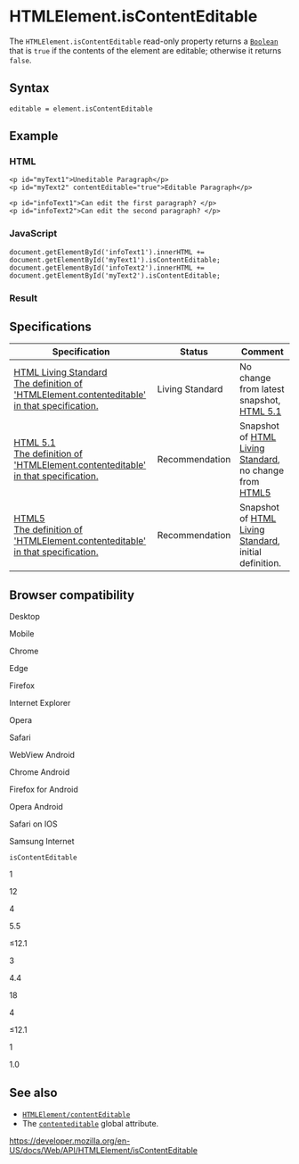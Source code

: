 # HTMLElement.isContentEditable

The `HTMLElement.isContentEditable` read-only property returns a [`Boolean`](https://developer.mozilla.org/en-US/docs/Web/JavaScript/Reference/Global_Objects/Boolean) that is `true` if the contents of the element are editable; otherwise it returns `false`.

## Syntax

    editable = element.isContentEditable

## Example

### HTML

    <p id="myText1">Uneditable Paragraph</p>
    <p id="myText2" contentEditable="true">Editable Paragraph</p>

    <p id="infoText1">Can edit the first paragraph? </p>
    <p id="infoText2">Can edit the second paragraph? </p>

### JavaScript

    document.getElementById('infoText1').innerHTML += document.getElementById('myText1').isContentEditable;
    document.getElementById('infoText2').innerHTML += document.getElementById('myText2').isContentEditable;

### Result

## Specifications

<table><thead><tr class="header"><th>Specification</th><th>Status</th><th>Comment</th></tr></thead><tbody><tr class="odd"><td><a href="https://html.spec.whatwg.org/multipage/editing.html#dom-iscontenteditable">HTML Living Standard<br />
<span class="small">The definition of 'HTMLElement.contenteditable' in that specification.</span></a></td><td><span class="spec-living">Living Standard</span></td><td>No change from latest snapshot, <a href="https://www.w3.org/TR/html51/">HTML 5.1</a></td></tr><tr class="even"><td><a href="https://www.w3.org/TR/html51/editing.html#dom-iscontenteditable">HTML 5.1<br />
<span class="small">The definition of 'HTMLElement.contenteditable' in that specification.</span></a></td><td><span class="spec-rec">Recommendation</span></td><td>Snapshot of <a href="https://html.spec.whatwg.org/multipage/">HTML Living Standard</a>, no change from <a href="https://www.w3.org/TR/html52/">HTML5</a></td></tr><tr class="odd"><td><a href="https://www.w3.org/TR/html52/editing.html#dom-iscontenteditable">HTML5<br />
<span class="small">The definition of 'HTMLElement.contenteditable' in that specification.</span></a></td><td><span class="spec-rec">Recommendation</span></td><td>Snapshot of <a href="https://html.spec.whatwg.org/multipage/">HTML Living Standard</a>, initial definition.</td></tr></tbody></table>

## Browser compatibility

Desktop

Mobile

Chrome

Edge

Firefox

Internet Explorer

Opera

Safari

WebView Android

Chrome Android

Firefox for Android

Opera Android

Safari on IOS

Samsung Internet

`isContentEditable`

1

12

4

5.5

≤12.1

3

4.4

18

4

≤12.1

1

1.0

## See also

- [`HTMLElement/contentEditable`](contenteditable)
- The [`contenteditable`](https://developer.mozilla.org/en-US/docs/Web/HTML/Global_attributes#attr-contenteditable) global attribute.

<a href="https://developer.mozilla.org/en-US/docs/Web/API/HTMLElement/isContentEditable" class="_attribution-link">https://developer.mozilla.org/en-US/docs/Web/API/HTMLElement/isContentEditable</a>
